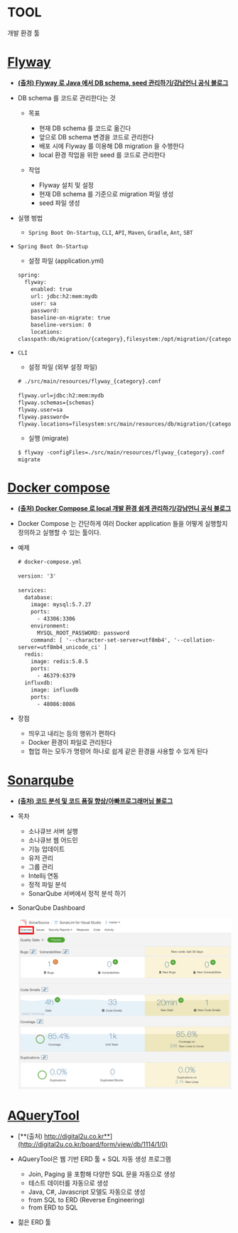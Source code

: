 TOOL
=====

개발 환경 툴


[Flyway](https://flywaydb.org/)
=====

- [**(출처) Flyway 로 Java 에서 DB schema, seed 관리하기/강남언니 공식 블로그**](https://blog.gangnamunni.com/post/introducing-flyway)

- DB schema 를 코드로 관리한다는 것
   - 목표
      - 현재 DB schema 를 코드로 옮긴다
      - 앞으로 DB schema 변경을 코드로 관리한다
      - 배포 시에 Flyway 를 이용해 DB migration 을 수행한다
      - local 환경 작업을 위한 seed 를 코드로 관리한다

   - 작업
      - Flyway 설치 및 설정
      - 현재 DB schema 를 기준으로 migration 파일 생성
      - seed 파일 생성

- 실행 벙법
   - `Spring Boot On-Startup`, `CLI`, `API`, `Maven`, `Gradle`, `Ant`, `SBT`

- `Spring Boot On-Startup`
   - 설정 파일 (application.yml)

   ```
   spring:
     flyway:
       enabled: true
       url: jdbc:h2:mem:mydb
       user: sa
       password:
       baseline-on-migrate: true
       baseline-version: 0
       locations: classpath:db/migration/{category},filesystem:/opt/migration/{category}
   ```

- `CLI`
   - 설정 파일 (외부 설정 파일)

   ```
   # ./src/main/resources/flyway_{category}.conf
   
   flyway.url=jdbc:h2:mem:mydb
   flyway.schemas={schemas}
   flyway.user=sa
   flyway.password=
   flyway.locations=filesystem:src/main/resources/db/migration/{category}
   ```

   - 실행 (migrate)

   ```
   $ flyway -configFiles=./src/main/resources/flyway_{category}.conf migrate
   ```


[Docker compose](https://docs.docker.com/compose/)
=====

- [**(출처) Docker Compose 로 local 개발 환경 쉽게 관리하기/강남언니 공식 블로그**](https://blog.gangnamunni.com/post/docker-compose-for-local-env)
      
- Docker Compose 는 간단하게 여러 Docker application 들을 어떻게 실행할지 정의하고 실행할 수 있는 툴이다.

- 예제

   ```
   # docker-compose.yml
   
   version: '3'
   
   services:
     database:
       image: mysql:5.7.27
       ports:
         - 43306:3306
       environment:
         MYSQL_ROOT_PASSWORD: password
       command: [ '--character-set-server=utf8mb4', '--collation-server=utf8mb4_unicode_ci' ]
     redis:
       image: redis:5.0.5
       ports:
         - 46379:6379
     influxdb:
       image: influxdb
       ports:
         - 48086:8086
   ```

- 장점
   - 띄우고 내리는 등의 행위가 편하다
   - Docker 환경이 파일로 관리된다
   - 협업 하는 모두가 명령어 하나로 쉽게 같은 환경을 사용할 수 있게 된다


[Sonarqube](https://www.sonarqube.org/)
=====

- [**(출처) 코드 분석 및 코드 품질 향상/아빠프로그래머님 블로그**](https://daddyprogrammer.org/post/817/sonarqube-analysis-intergrated-intellij/)

- 목차
   - 소나큐브 서버 실행
   - 소나큐브 웹 어드민
   - 기능 업데이트
   - 유저 관리
   - 그룹 관리
   - Intellij 연동
   - 정적 파일 분석
   - SonarQube 서버에서 정적 분석 하기

- SonarQube Dashboard
   
   <img title="Sonarqube" src="./images/sonarQube_screenshot.png" alt="Sonarqube" width="800px">


[AQueryTool](http://aquerytool.com/)
=====

- [**(출처) http://digital2u.co.kr**](http://digital2u.co.kr/board/form/view/db/1114/1/0)

- AQueryTool은 웹 기반 ERD 툴 + SQL 자동 생성 프로그램
   - Join, Paging 을 포함해 다양한 SQL 문을 자동으로 생성
   - 테스트 데이터를 자동으로 생성
   - Java, C#, Javascript 모델도 자동으로 생성
   - from SQL to ERD (Reverse Engineering)
   - from ERD to SQL

- 젊은 ERD 툴

